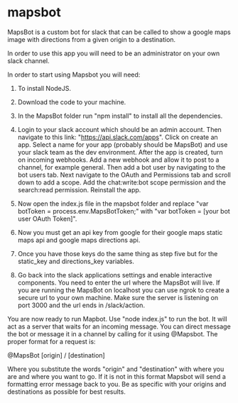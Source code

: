# mapsbot

MapsBot is a custom bot for slack that can be called to show a google maps image with directions from a given origin to a destination. 

In order to use this app you will need to be an administrator on your own slack channel.

In order to start using Mapsbot you will need:
  1. To install NodeJS.
  2. Download the code to your machine.
  3. In the MapsBot folder run "npm install" to install all the dependencies.
  4. Login to your slack account which should be an admin account. Then navigate to this link: "https://api.slack.com/apps". Click on create an app. Select a name for your app (probably should be MapsBot) and use your slack team as the dev environment. After the app is created, turn on incoming webhooks. Add a new webhook and allow it to post to a channel, for example general. Then add a bot user by navigating to the bot users tab. Next navigate to the OAuth and Permissions tab and scroll down to add a scope. Add the chat:write:bot scope permission and the search:read permission. Reinstall the app.
  
 5. Now open the index.js file in the mapsbot folder and replace "var botToken = process.env.MapsBotToken;" with "var botToken = [your bot user OAuth Token]".
 6. Now you must get an api key from google for their google maps static maps api and google maps directions api.
 7. Once you have those keys do the same thing as step five but for the static_key and directions_key variables.
 8. Go back into the slack applications settings and enable interactive components. You need to enter the url where the MapsBot will live. If you are running the MapsBot on localhost you can use ngrok to create a secure url to your own machine. Make sure the server is listening on port 3000 and the url ends in /slack/action.
 
You are now ready to run Mapbot. Use "node index.js" to run the bot. It will act as a server that waits for an incoming message. You can direct message the bot or message it in a channel by calling for it using @Mapsbot. The proper format for a request is:
 
 @MapsBot [origin] / [destination]
 
Where you substitute the words "origin" and "destination" with where you are and where you want to go. If it is not in this format Mapsbot will send a formatting error message back to you. Be as specific with your origins and destinations as possible for best results.
